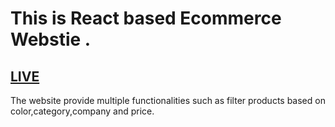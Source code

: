 # This is React based Ecommerce Webstie .

## [LIVE](https://64ded2cf54fc5f3d990618a4--neon-elf-dc959d.netlify.app/)

The website provide multiple functionalities such as filter products based on color,category,company and price.
